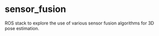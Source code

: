 # sensor_fusion

ROS stack to explore the use of various sensor fusion algorithms for 3D pose estimation.